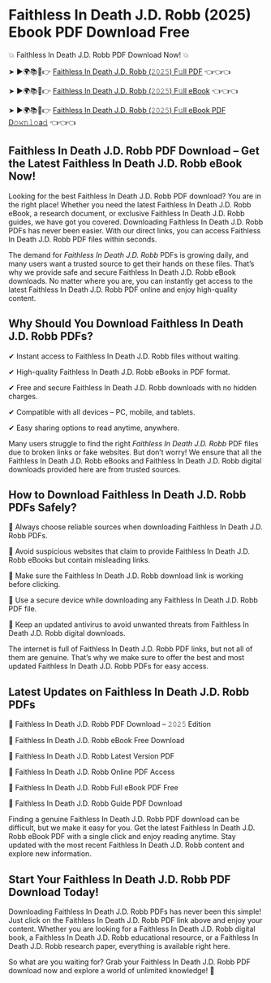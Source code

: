 # Faithless In Death J.D. Robb (2025) Ebook PDF Download Free

💥 Faithless In Death J.D. Robb PDF Download Now! 💥

➤ ►🌍📚📱👉 [Faithless In Death J.D. Robb (𝟸𝟶𝟸𝟻) F𝚞ll PDF](https://getpdf.xyz/faithless-in-death-j.d.-robb) 👈👈👈


➤ ►🌍📚📱👉 [Faithless In Death J.D. Robb (𝟸𝟶𝟸𝟻) F𝚞ll eBook](https://getpdf.xyz/faithless-in-death-j.d.-robb) 👈👈👈


➤ ►🌍📚📱👉 [Faithless In Death J.D. Robb (𝟸𝟶𝟸𝟻) F𝚞ll eBook PDF D𝚘𝚠𝚗𝚕𝚘a𝚍](https://getpdf.xyz/faithless-in-death-j.d.-robb) 👈👈👈


## Faithless In Death J.D. Robb PDF Download – Get the Latest Faithless In Death J.D. Robb eBook Now!

Looking for the best Faithless In Death J.D. Robb PDF download? You are in the right place! Whether you need the latest Faithless In Death J.D. Robb eBook, a research document, or exclusive Faithless In Death J.D. Robb guides, we have got you covered. Downloading Faithless In Death J.D. Robb PDFs has never been easier. With our direct links, you can access Faithless In Death J.D. Robb PDF files within seconds.

The demand for *Faithless In Death J.D. Robb* PDFs is growing daily, and many users want a trusted source to get their hands on these files. That’s why we provide safe and secure Faithless In Death J.D. Robb eBook downloads. No matter where you are, you can instantly get access to the latest Faithless In Death J.D. Robb PDF online and enjoy high-quality content.

## Why Should You Download Faithless In Death J.D. Robb PDFs?

✔ Instant access to Faithless In Death J.D. Robb files without waiting.

✔ High-quality Faithless In Death J.D. Robb eBooks in PDF format.

✔ Free and secure Faithless In Death J.D. Robb downloads with no hidden charges.

✔ Compatible with all devices – PC, mobile, and tablets.

✔ Easy sharing options to read anytime, anywhere.

Many users struggle to find the right *Faithless In Death J.D. Robb* PDF files due to broken links or fake websites. But don’t worry! We ensure that all the Faithless In Death J.D. Robb eBooks and Faithless In Death J.D. Robb digital downloads provided here are from trusted sources.

## How to Download Faithless In Death J.D. Robb PDFs Safely?

📌 Always choose reliable sources when downloading Faithless In Death J.D. Robb PDFs.

📌 Avoid suspicious websites that claim to provide Faithless In Death J.D. Robb eBooks but contain misleading links.

📌 Make sure the Faithless In Death J.D. Robb download link is working before clicking.

📌 Use a secure device while downloading any Faithless In Death J.D. Robb PDF file.

📌 Keep an updated antivirus to avoid unwanted threats from Faithless In Death J.D. Robb digital downloads.

The internet is full of Faithless In Death J.D. Robb PDF links, but not all of them are genuine. That’s why we make sure to offer the best and most updated Faithless In Death J.D. Robb PDFs for easy access.

## Latest Updates on Faithless In Death J.D. Robb PDFs

🔹 Faithless In Death J.D. Robb PDF Download – 𝟸𝟶𝟸𝟻 Edition

🔹 Faithless In Death J.D. Robb eBook Free Download

🔹 Faithless In Death J.D. Robb Latest Version PDF

🔹 Faithless In Death J.D. Robb Online PDF Access

🔹 Faithless In Death J.D. Robb Full eBook PDF Free

🔹 Faithless In Death J.D. Robb Guide PDF Download

Finding a genuine Faithless In Death J.D. Robb PDF download can be difficult, but we make it easy for you. Get the latest Faithless In Death J.D. Robb eBook PDF with a single click and enjoy reading anytime. Stay updated with the most recent Faithless In Death J.D. Robb content and explore new information.

## Start Your Faithless In Death J.D. Robb PDF Download Today!

Downloading Faithless In Death J.D. Robb PDFs has never been this simple! Just click on the Faithless In Death J.D. Robb PDF link above and enjoy your content. Whether you are looking for a Faithless In Death J.D. Robb digital book, a Faithless In Death J.D. Robb educational resource, or a Faithless In Death J.D. Robb research paper, everything is available right here.

So what are you waiting for? Grab your Faithless In Death J.D. Robb PDF download now and explore a world of unlimited knowledge! 🚀